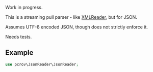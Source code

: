 Work in progress.

This is a streaming pull parser - like [XMLReader](http://php.net/xmlreader), but for JSON.

Assumes UTF-8 encoded JSON, though does not strictly enforce it.

Needs tests.

## Example ##
```php
use pcrov\JsonReader\JsonReader;
```
